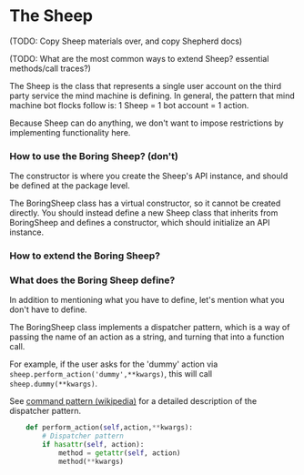 # The Sheep

(TODO: Copy Sheep materials over, and copy Shepherd docs)

(TODO: What are the most common ways to extend Sheep? essential methods/call
traces?)

The Sheep is the class that represents a single user account on the
third party service the mind machine is defining. In general, the pattern
that mind machine bot flocks follow is: 1 Sheep = 1 bot account = 1 action.

Because Sheep can do anything, we don't want to impose restrictions by
implementing functionality here.

### How to use the Boring Sheep? (don't)

The constructor is where you create the Sheep's API instance, and should be
defined at the package level.

The BoringSheep class has a virtual constructor, so it cannot be created
directly. You should instead define a new Sheep class that inherits from
BoringSheep and defines a constructor, which should initialize an API instance.

### How to extend the Boring Sheep?

### What does the Boring Sheep define?

In addition to mentioning what you have to define,
let's mention what you don't have to define.

The BoringSheep class implements a dispatcher pattern,
which is a way of passing the name of an action as a
string, and turning that into a function call.

For example, if the user asks for the 'dummy' action
via `sheep.perform_action('dummy',**kwargs)`, this will 
call `sheep.dummy(**kwargs)`.

See [command pattern (wikipedia)](https://en.wikipedia.org/wiki/Command_pattern)
for a detailed description of the dispatcher pattern.

```python
    def perform_action(self,action,**kwargs):
        # Dispatcher pattern
        if hasattr(self, action):
            method = getattr(self, action)
            method(**kwargs)
```

